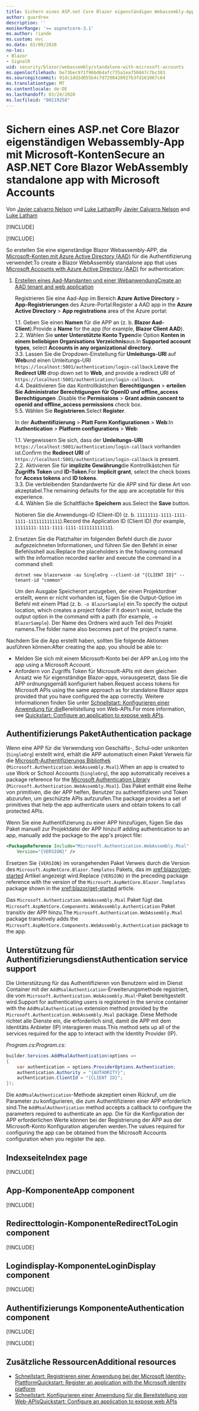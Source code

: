 ```yaml
---
title: Sichern eines ASP.net Core Blazor eigenständigen Webassembly-App mit Microsoft-Konten
author: guardrex
description: ''
monikerRange: '>= aspnetcore-3.1'
ms.author: riande
ms.custom: mvc
ms.date: 03/09/2020
no-loc:
- Blazor
- SignalR
uid: security/blazor/webassembly/standalone-with-microsoft-accounts
ms.openlocfilehash: be73bec971f96bd64afc735a1ea750d47c7bc383
ms.sourcegitcommit: 91dc1dd3d055b4c7d7298420927b3fd161067c64
ms.translationtype: MT
ms.contentlocale: de-DE
ms.lasthandoff: 03/24/2020
ms.locfileid: "80219258"
---
```

# <a name="secure-an-aspnet-core-opno-locblazor-webassembly-standalone-app-with-microsoft-accounts"></a><span data-ttu-id="18ff5-102">Sichern eines ASP.net Core Blazor eigenständigen Webassembly-App mit Microsoft-Konten</span><span class="sxs-lookup"><span data-stu-id="18ff5-102">Secure an ASP.NET Core Blazor WebAssembly standalone app with Microsoft Accounts</span></span>

<span data-ttu-id="18ff5-103">Von [Javier calvarro Nelson](https://github.com/javiercn) und [Luke Latham](https://github.com/guardrex)</span><span class="sxs-lookup"><span data-stu-id="18ff5-103">By [Javier Calvarro Nelson](https://github.com/javiercn) and [Luke Latham](https://github.com/guardrex)</span></span>

[!INCLUDE[](~/includes/blazorwasm-preview-notice.md)]

[!INCLUDE[](~/includes/blazorwasm-3.2-template-article-notice.md)]

<span data-ttu-id="18ff5-104">So erstellen Sie eine eigenständige Blazor Webassembly-APP, die [Microsoft-Konten mit Azure Active Directory (AAD)](/azure/active-directory/develop/quickstart-register-app#register-a-new-application-using-the-azure-portal) für die Authentifizierung verwendet:</span><span class="sxs-lookup"><span data-stu-id="18ff5-104">To create a Blazor WebAssembly standalone app that uses [Microsoft Accounts with Azure Active Directory (AAD)](/azure/active-directory/develop/quickstart-register-app#register-a-new-application-using-the-azure-portal) for authentication:</span></span>

1. [<span data-ttu-id="18ff5-105">Erstellen eines Aad-Mandanten und einer Webanwendung</span><span class="sxs-lookup"><span data-stu-id="18ff5-105">Create an AAD tenant and web application</span></span>](/azure/active-directory/develop/v2-overview)

   <span data-ttu-id="18ff5-106">Registrieren Sie eine Aad-App im Bereich **Azure Active Directory** > **App-Registrierungen** des Azure-Portal:</span><span class="sxs-lookup"><span data-stu-id="18ff5-106">Register a AAD app in the **Azure Active Directory** > **App registrations** area of the Azure portal:</span></span>

   <span data-ttu-id="18ff5-107">1\.</span><span class="sxs-lookup"><span data-stu-id="18ff5-107">1\.</span></span> <span data-ttu-id="18ff5-108">Geben Sie einen **Namen** für die APP an (z. b. **Blazor Aad-Client**).</span><span class="sxs-lookup"><span data-stu-id="18ff5-108">Provide a **Name** for the app (for example, **Blazor Client AAD**).</span></span><br>
   <span data-ttu-id="18ff5-109">2\.</span><span class="sxs-lookup"><span data-stu-id="18ff5-109">2\.</span></span> <span data-ttu-id="18ff5-110">Wählen Sie **unter Unterstützte Konto Typen**die Option **Konten in einem beliebigen Organisations Verzeichnis**aus.</span><span class="sxs-lookup"><span data-stu-id="18ff5-110">In **Supported account types**, select **Accounts in any organizational directory**.</span></span><br>
   <span data-ttu-id="18ff5-111">3\.</span><span class="sxs-lookup"><span data-stu-id="18ff5-111">3\.</span></span> <span data-ttu-id="18ff5-112">Lassen Sie die Dropdown-Einstellung für **Umleitungs-URI** auf **Web**und einen Umleitungs-URI `https://localhost:5001/authentication/login-callback`.</span><span class="sxs-lookup"><span data-stu-id="18ff5-112">Leave the **Redirect URI** drop down set to **Web**, and provide a redirect URI of `https://localhost:5001/authentication/login-callback`.</span></span><br>
   <span data-ttu-id="18ff5-113">4\.</span><span class="sxs-lookup"><span data-stu-id="18ff5-113">4\.</span></span> <span data-ttu-id="18ff5-114">Deaktivieren Sie das Kontrollkästchen **Berechtigungen** > **erteilen Sie Administrator Berechtigungen für OpenID und offline_access Berechtigungen** .</span><span class="sxs-lookup"><span data-stu-id="18ff5-114">Disable the **Permissions** > **Grant admin concent to openid and offline_access permissions** check box.</span></span><br>
   <span data-ttu-id="18ff5-115">5\.</span><span class="sxs-lookup"><span data-stu-id="18ff5-115">5\.</span></span> <span data-ttu-id="18ff5-116">Wählen Sie **Registrieren**.</span><span class="sxs-lookup"><span data-stu-id="18ff5-116">Select **Register**.</span></span>

   <span data-ttu-id="18ff5-117">In der **Authentifizierung** > **Platt Form Konfigurationen** > **Web**:</span><span class="sxs-lookup"><span data-stu-id="18ff5-117">In **Authentication** > **Platform configurations** > **Web**:</span></span>

   <span data-ttu-id="18ff5-118">1\.</span><span class="sxs-lookup"><span data-stu-id="18ff5-118">1\.</span></span> <span data-ttu-id="18ff5-119">Vergewissern Sie sich, dass der **Umleitungs-URI** `https://localhost:5001/authentication/login-callback` vorhanden ist.</span><span class="sxs-lookup"><span data-stu-id="18ff5-119">Confirm the **Redirect URI** of `https://localhost:5001/authentication/login-callback` is present.</span></span><br>
   <span data-ttu-id="18ff5-120">2\.</span><span class="sxs-lookup"><span data-stu-id="18ff5-120">2\.</span></span> <span data-ttu-id="18ff5-121">Aktivieren Sie für **implizite Gewährung**die Kontrollkästchen für **Zugriffs Token** und **ID-Token**.</span><span class="sxs-lookup"><span data-stu-id="18ff5-121">For **Implicit grant**, select the check boxes for **Access tokens** and **ID tokens**.</span></span><br>
   <span data-ttu-id="18ff5-122">3\.</span><span class="sxs-lookup"><span data-stu-id="18ff5-122">3\.</span></span> <span data-ttu-id="18ff5-123">Die verbleibenden Standardwerte für die APP sind für diese Art von akzeptabel.</span><span class="sxs-lookup"><span data-stu-id="18ff5-123">The remaining defaults for the app are acceptable for this experience.</span></span><br>
   <span data-ttu-id="18ff5-124">4\.</span><span class="sxs-lookup"><span data-stu-id="18ff5-124">4\.</span></span> <span data-ttu-id="18ff5-125">Wählen Sie die Schaltfläche **Speichern** aus.</span><span class="sxs-lookup"><span data-stu-id="18ff5-125">Select the **Save** button.</span></span>

   <span data-ttu-id="18ff5-126">Notieren Sie die Anwendungs-ID (Client-ID) (z. b. `11111111-1111-1111-1111-111111111111`).</span><span class="sxs-lookup"><span data-stu-id="18ff5-126">Record the Application ID (Client ID) (for example, `11111111-1111-1111-1111-111111111111`).</span></span>

1. <span data-ttu-id="18ff5-127">Ersetzen Sie die Platzhalter im folgenden Befehl durch die zuvor aufgezeichneten Informationen, und führen Sie den Befehl in einer Befehlsshell aus:</span><span class="sxs-lookup"><span data-stu-id="18ff5-127">Replace the placeholders in the following command with the information recorded earlier and execute the command in a command shell:</span></span>

   ```dotnetcli
   dotnet new blazorwasm -au SingleOrg --client-id "{CLIENT ID}" --tenant-id "common"
   ```

   <span data-ttu-id="18ff5-128">Um den Ausgabe Speicherort anzugeben, der einen Projektordner erstellt, wenn er nicht vorhanden ist, fügen Sie die Output-Option im Befehl mit einem Pfad (z. b. `-o BlazorSample`) ein.</span><span class="sxs-lookup"><span data-stu-id="18ff5-128">To specify the output location, which creates a project folder if it doesn't exist, include the output option in the command with a path (for example, `-o BlazorSample`).</span></span> <span data-ttu-id="18ff5-129">Der Name des Ordners wird auch Teil des Projekt namens.</span><span class="sxs-lookup"><span data-stu-id="18ff5-129">The folder name also becomes part of the project's name.</span></span>

<span data-ttu-id="18ff5-130">Nachdem Sie die App erstellt haben, sollten Sie folgende Aktionen ausführen können:</span><span class="sxs-lookup"><span data-stu-id="18ff5-130">After creating the app, you should be able to:</span></span>

* <span data-ttu-id="18ff5-131">Melden Sie sich mit einem Microsoft-Konto bei der APP an.</span><span class="sxs-lookup"><span data-stu-id="18ff5-131">Log into the app using a Microsoft Account.</span></span>
* <span data-ttu-id="18ff5-132">Anfordern von Zugriffs Token für Microsoft-APIs mit dem gleichen Ansatz wie für eigenständige Blazor-apps, vorausgesetzt, dass Sie die APP ordnungsgemäß konfiguriert haben.</span><span class="sxs-lookup"><span data-stu-id="18ff5-132">Request access tokens for Microsoft APIs using the same approach as for standalone Blazor apps provided that you have configured the app correctly.</span></span> <span data-ttu-id="18ff5-133">Weitere Informationen finden Sie unter [Schnellstart: Konfigurieren einer Anwendung für die](/azure/active-directory/develop/quickstart-configure-app-expose-web-apis)Bereitstellung von Web-APIs.</span><span class="sxs-lookup"><span data-stu-id="18ff5-133">For more information, see [Quickstart: Configure an application to expose web APIs](/azure/active-directory/develop/quickstart-configure-app-expose-web-apis).</span></span>

## <a name="authentication-package"></a><span data-ttu-id="18ff5-134">Authentifizierungs Paket</span><span class="sxs-lookup"><span data-stu-id="18ff5-134">Authentication package</span></span>

<span data-ttu-id="18ff5-135">Wenn eine APP für die Verwendung von Geschäfts-, Schul-oder unikonten (`SingleOrg`) erstellt wird, erhält die APP automatisch einen Paket Verweis für die [Microsoft-Authentifizierungs Bibliothek](/azure/active-directory/develop/msal-overview) (`Microsoft.Authentication.WebAssembly.Msal`).</span><span class="sxs-lookup"><span data-stu-id="18ff5-135">When an app is created to use Work or School Accounts (`SingleOrg`), the app automatically receives a package reference for the [Microsoft Authentication Library](/azure/active-directory/develop/msal-overview) (`Microsoft.Authentication.WebAssembly.Msal`).</span></span> <span data-ttu-id="18ff5-136">Das Paket enthält eine Reihe von primitiven, die der APP helfen, Benutzer zu authentifizieren und Token abzurufen, um geschützte APIs aufzurufen.</span><span class="sxs-lookup"><span data-stu-id="18ff5-136">The package provides a set of primitives that help the app authenticate users and obtain tokens to call protected APIs.</span></span>

<span data-ttu-id="18ff5-137">Wenn Sie eine Authentifizierung zu einer APP hinzufügen, fügen Sie das Paket manuell zur Projektdatei der APP hinzu:</span><span class="sxs-lookup"><span data-stu-id="18ff5-137">If adding authentication to an app, manually add the package to the app's project file:</span></span>

```xml
<PackageReference Include="Microsoft.Authentication.WebAssembly.Msal" 
    Version="{VERSION}" />
```

<span data-ttu-id="18ff5-138">Ersetzen Sie `{VERSION}` im vorangehenden Paket Verweis durch die Version des `Microsoft.AspNetCore.Blazor.Templates` Pakets, das im <xref:blazor/get-started> Artikel angezeigt wird.</span><span class="sxs-lookup"><span data-stu-id="18ff5-138">Replace `{VERSION}` in the preceding package reference with the version of the `Microsoft.AspNetCore.Blazor.Templates` package shown in the <xref:blazor/get-started> article.</span></span>

<span data-ttu-id="18ff5-139">Das `Microsoft.Authentication.WebAssembly.Msal` Paket fügt das `Microsoft.AspNetCore.Components.WebAssembly.Authentication` Paket transitiv der APP hinzu.</span><span class="sxs-lookup"><span data-stu-id="18ff5-139">The `Microsoft.Authentication.WebAssembly.Msal` package transitively adds the `Microsoft.AspNetCore.Components.WebAssembly.Authentication` package to the app.</span></span>

## <a name="authentication-service-support"></a><span data-ttu-id="18ff5-140">Unterstützung für Authentifizierungsdienst</span><span class="sxs-lookup"><span data-stu-id="18ff5-140">Authentication service support</span></span>

<span data-ttu-id="18ff5-141">Die Unterstützung für das Authentifizieren von Benutzern wird im Dienst Container mit der `AddMsalAuthentication`-Erweiterungsmethode registriert, die vom `Microsoft.Authentication.WebAssembly.Msal`-Paket bereitgestellt wird.</span><span class="sxs-lookup"><span data-stu-id="18ff5-141">Support for authenticating users is registered in the service container with the `AddMsalAuthentication` extension method provided by the `Microsoft.Authentication.WebAssembly.Msal` package.</span></span> <span data-ttu-id="18ff5-142">Diese Methode richtet alle Dienste ein, die erforderlich sind, damit die APP mit dem Identitäts Anbieter (IP) interagieren muss.</span><span class="sxs-lookup"><span data-stu-id="18ff5-142">This method sets up all of the services required for the app to interact with the Identity Provider (IP).</span></span>

<span data-ttu-id="18ff5-143">*Program.cs*:</span><span class="sxs-lookup"><span data-stu-id="18ff5-143">*Program.cs*:</span></span>

```csharp
builder.Services.AddMsalAuthentication(options =>
{
    var authentication = options.ProviderOptions.Authentication;
    authentication.Authority = "{AUTHORITY}";
    authentication.ClientId = "{CLIENT ID}";
});
```

<span data-ttu-id="18ff5-144">Die `AddMsalAuthentication`-Methode akzeptiert einen Rückruf, um die Parameter zu konfigurieren, die zum Authentifizieren einer APP erforderlich sind.</span><span class="sxs-lookup"><span data-stu-id="18ff5-144">The `AddMsalAuthentication` method accepts a callback to configure the parameters required to authenticate an app.</span></span> <span data-ttu-id="18ff5-145">Die für die Konfiguration der APP erforderlichen Werte können bei der Registrierung der APP aus der Microsoft-Konto Konfiguration abgerufen werden.</span><span class="sxs-lookup"><span data-stu-id="18ff5-145">The values required for configuring the app can be obtained from the Microsoft Accounts configuration when you register the app.</span></span>

## <a name="index-page"></a><span data-ttu-id="18ff5-146">Indexseite</span><span class="sxs-lookup"><span data-stu-id="18ff5-146">Index page</span></span>

[!INCLUDE[](~/includes/blazor-security/index-page-msal.md)]

## <a name="app-component"></a><span data-ttu-id="18ff5-147">App-Komponente</span><span class="sxs-lookup"><span data-stu-id="18ff5-147">App component</span></span>

[!INCLUDE[](~/includes/blazor-security/app-component.md)]

## <a name="redirecttologin-component"></a><span data-ttu-id="18ff5-148">Redirecttologin-Komponente</span><span class="sxs-lookup"><span data-stu-id="18ff5-148">RedirectToLogin component</span></span>

[!INCLUDE[](~/includes/blazor-security/redirecttologin-component.md)]

## <a name="logindisplay-component"></a><span data-ttu-id="18ff5-149">Logindisplay-Komponente</span><span class="sxs-lookup"><span data-stu-id="18ff5-149">LoginDisplay component</span></span>

[!INCLUDE[](~/includes/blazor-security/logindisplay-component.md)]

## <a name="authentication-component"></a><span data-ttu-id="18ff5-150">Authentifizierungs Komponente</span><span class="sxs-lookup"><span data-stu-id="18ff5-150">Authentication component</span></span>

[!INCLUDE[](~/includes/blazor-security/authentication-component.md)]

[!INCLUDE[](~/includes/blazor-security/troubleshoot.md)]

## <a name="additional-resources"></a><span data-ttu-id="18ff5-151">Zusätzliche Ressourcen</span><span class="sxs-lookup"><span data-stu-id="18ff5-151">Additional resources</span></span>

* [<span data-ttu-id="18ff5-152">Schnellstart: Registrieren einer Anwendung bei der Microsoft Identity-Plattform</span><span class="sxs-lookup"><span data-stu-id="18ff5-152">Quickstart: Register an application with the Microsoft identity platform</span></span>](/azure/active-directory/develop/quickstart-register-app#register-a-new-application-using-the-azure-portal)
* [<span data-ttu-id="18ff5-153">Schnellstart: Konfigurieren einer Anwendung für die Bereitstellung von Web-APIs</span><span class="sxs-lookup"><span data-stu-id="18ff5-153">Quickstart: Configure an application to expose web APIs</span></span>](/azure/active-directory/develop/quickstart-configure-app-expose-web-apis)
